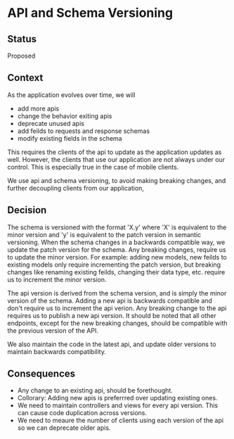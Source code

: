 # API and Schema Versioning

## Status

Proposed

## Context

As the application evolves over time, we will
- add more apis
- change the behavior exiting apis
- deprecate unused apis
- add feilds to requests and response schemas
- modify existing fields in the schema

This requires the clients of the api to update as the application updates as well. 
However, the clients that use our application are not always under our control. This is especially true in the case of mobile clients.

We use api and schema versioning, to avoid making breaking changes, and further decoupling clients from our application, 

## Decision

The schema is versioned with the format 'X.y' where 'X' is equivalent to the minor version and 'y' is equivalent to the patch version in semantic versioning.
When the schema changes in a backwards compatible way, we update the patch version for the schema. Any breaking changes, require us to update the minor version.
For example: adding new models, new feilds to existing models only require incrementing the patch version, but breaking changes like renaming existing feilds, changing their data type, etc. require us to increment the minor version.

The api version is derived from the schema version, and is simply the minor version of the schema. 
Adding a new api is backwards compatible and don't require us to increment the api verion. Any breaking change to the api requires us to publish a new api version. It should be noted that all other endpoints, except for the new breaking changes, should be compatible with the previous version of the API. 

We also maintain the code in the latest api, and update older versions to maintain backwards compatibility.
## Consequences

- Any change to an existing api, should be forethought.
- Collorary: Adding new apis is preferrred over updating existing ones.
- We need to maintain controllers and views for every api version. This can cause code duplication across versions.
- We need to meaure the number of clients using each version of the api so we can deprecate older apis.
